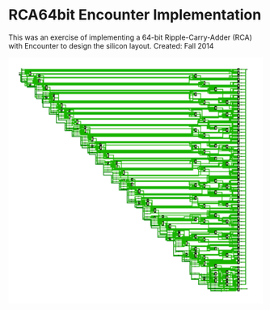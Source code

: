 # RCA64bit Encounter Implementation

This was an exercise of implementing a 64-bit Ripple-Carry-Adder (RCA) with Encounter to design the silicon layout.
Created: Fall 2014

![alt text](https://github.com/pstockton/Simple-Programs/blob/master/Verilog/RCA64bit_with_Encounter_Chip_Design/Screenshots/RCA64%20Schem1.PNG)
